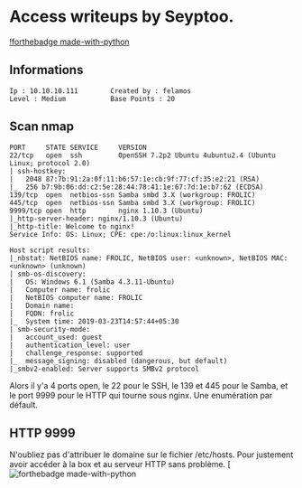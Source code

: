 # Access writeups by Seyptoo.

[!forthebadge made-with-python](https://image.noelshack.com/fichiers/2019/12/6/1553333910-capture-du-2019-03-23-10-37-40.png)

Informations
----
    Ip : 10.10.10.111        Created by : felamos
    Level : Medium           Base Points : 20

Scan nmap
----
    PORT     STATE SERVICE     VERSION
    22/tcp   open  ssh         OpenSSH 7.2p2 Ubuntu 4ubuntu2.4 (Ubuntu Linux; protocol 2.0)
    | ssh-hostkey: 
    |   2048 87:7b:91:2a:0f:11:b6:57:1e:cb:9f:77:cf:35:e2:21 (RSA)
    |_  256 b7:9b:06:dd:c2:5e:28:44:78:41:1e:67:7d:1e:b7:62 (ECDSA)
    139/tcp  open  netbios-ssn Samba smbd 3.X (workgroup: FROLIC)
    445/tcp  open  netbios-ssn Samba smbd 3.X (workgroup: FROLIC)
    9999/tcp open  http        nginx 1.10.3 (Ubuntu)
    |_http-server-header: nginx/1.10.3 (Ubuntu)
    |_http-title: Welcome to nginx!
    Service Info: OS: Linux; CPE: cpe:/o:linux:linux_kernel

    Host script results:
    |_nbstat: NetBIOS name: FROLIC, NetBIOS user: <unknown>, NetBIOS MAC: <unknown> (unknown)
    | smb-os-discovery: 
    |   OS: Windows 6.1 (Samba 4.3.11-Ubuntu)
    |   Computer name: frolic
    |   NetBIOS computer name: FROLIC
    |   Domain name: 
    |   FQDN: frolic
    |_  System time: 2019-03-23T14:57:44+05:30
    | smb-security-mode: 
    |   account_used: guest
    |   authentication_level: user
    |   challenge_response: supported
    |_  message_signing: disabled (dangerous, but default)
    |_smbv2-enabled: Server supports SMBv2 protocol

Alors il y'a 4 ports open, le 22 pour le SSH, le 139 et 445 pour le Samba, et le port 9999 pour le HTTP qui tourne sous nginx. Une enumération par défault.

HTTP 9999
----
N'oubliez pas d'attribuer le domaine sur le fichier /etc/hosts. Pour justement avoir accéder à la box et au serveur HTTP sans problème.
[![forthebadge made-with-python](https://media.discordapp.net/attachments/556442801085218827/558951107431235596/unknown.png)

